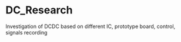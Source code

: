 # DC_Research
Investigation of DCDC based on different IC, prototype board, control, signals recording
